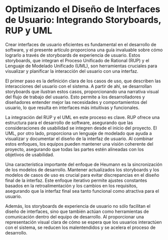 # Optimizando el Diseño de Interfaces de Usuario: Integrando Storyboards, RUP y UML

Crear interfaces de usuario eficientes es fundamental en el desarrollo de software, y el presente artículo proporciona una guía invaluable sobre cómo lograrlo a través de storyboards de experiencia de usuario. Estos storyboards, que integran el Proceso Unificado de Rational (RUP) y el Lenguaje de Modelado Unificado (UML), son herramientas cruciales para visualizar y planificar la interacción del usuario con una interfaz.

El primer paso es la definición clara de los casos de uso, que describen las interacciones del usuario con el sistema. A partir de ahí, se desarrollan storyboards que ilustran estos casos, proporcionando una narrativa visual del flujo de trabajo del usuario. Esto permite a los desarrolladores y diseñadores entender mejor las necesidades y comportamientos del usuario, lo que resulta en interfaces más intuitivas y funcionales.

La integración del RUP y el UML en este proceso es clave. RUP ofrece una estructura para el desarrollo de software, asegurando que las consideraciones de usabilidad se integren desde el inicio del proyecto. El UML, por otro lado, proporciona un lenguaje de modelado que ayuda a visualizar y documentar el diseño de la interfaz de usuario. Al combinar estos enfoques, los equipos pueden mantener una visión coherente del proyecto, asegurando que todas las partes estén alineadas con los objetivos de usabilidad.

Una característica importante del enfoque de Heumann es la sincronización de los modelos de desarrollo. Mantener actualizados los storyboards y los modelos de casos de uso es crucial para evitar discrepancias en el diseño final de la interfaz. Este enfoque iterativo permite ajustes constantes basados en la retroalimentación y los cambios en los requisitos, asegurando que la interfaz final sea tanto funcional como atractiva para el usuario.

Además, los storyboards de experiencia de usuario no sólo facilitan el diseño de interfaces, sino que también actúan como herramientas de comunicación dentro del equipo de desarrollo. Al proporcionar una representación visual clara de cómo se espera que los usuarios interactúen con el sistema, se reducen los malentendidos y se acelera el proceso de desarrollo.
